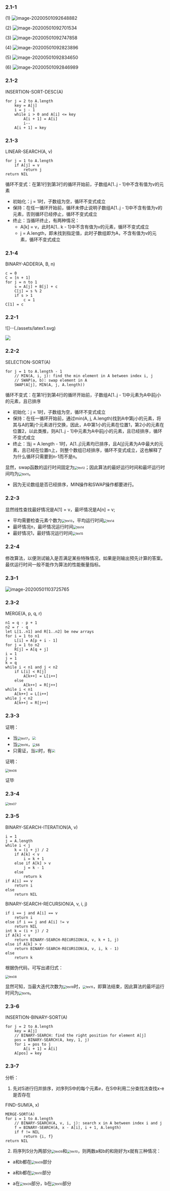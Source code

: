 ### 2.1-1

(1) ![image-20200501092648882](./assets/image-20200501092648882.png)

(2) ![image-20200501092701534](./assets/image-20200501092701534.png)

(3) ![image-20200501092747858](./assets/image-20200501092747858.png)

(4) ![image-20200501092823896](./assets/image-20200501092823896.png)

(5) ![image-20200501092834650](./assets/image-20200501092834650.png)

(6) ![image-20200501092846989](./assets/image-20200501092846989.png)

### 2.1-2

INSERTION-SORT-DESC(A)

```
for j = 2 to A.length
	key = A[j]
	i = j - 1
	while i > 0 and A[i] <= key
		A[i + 1] = A[i]
		i--
	A[i + 1] = key
```

### 2.1-3

LINEAR-SEARCH(A, v)

```
for j = 1 to A.length
	if A[j] = v
		return j
return NIL
```

循环不变式：在第1行到第3行的循环开始前，子数组A[1..j - 1]中不含有值为v的元素

- 初始化：j = 1时，子数组为空，循环不变式成立
- 保持：在任一循环开始前，循环未停止说明子数组A[1..j - 1]中不含有值为v的元素，否则循环已经停止，循环不变式成立
- 终止：当循环终止，有两种情况：
    - A[k] = v，此时A[1.. k - 1]中不含有值为v的元素，循环不变式成立
    - j = A.length，即未找到指定值，此时子数组即为A，不含有值为v的元素，循环不变式成立

### 2.1-4

BINARY-ADDER(A, B, n)

```
c = 0
C = [n + 1]
for j = n to 1
	s = A[j] + B[j] + c
	C[j] = s % 2
	if s > 1
		c = 1
C[1] = c
```

### 2.2-1

![]--(./assets/latex1.svg)

![](https://microsoft.codecogs.com/svg.latex?T(n)=\theta(n^3))

### 2.2-2

SELECTION-SORT(A)

```
for j = 1 to A.length - 1
	// MIN(A, i, j): find the min element in A between index i, j
	// SWAP(a, b): swap element in A
	SWAP(A[j], MIN(A, j, A.length))
```

循环不变式：在第1行到第4行的循环开始前，子数组A[1..j - 1]中元素为A中前j小的元素，且已排序

- 初始化：j = 1时，子数组为空，循环不变式成立
- 保持：在任一循环开始前，通过min(A, j, A.length)找到A中第j小的元素，将其与A的第j个元素进行交换，因此，A中第1小的元素在位置1，第2小的元素在位置2，以此类推，则A[1..j - 1]中元素为A中前j小的元素，且已经排序，循环不变式成立
- 终止：当j = A.length - 1时，A[1..j]元素均已排序，且A[j]元素为A中最大的元素，且已经在位置n上，则整个数组已经排序，循环不变式成立，这也解释了为什么循环只需要到n-1而不是n。

显然，swap函数的运行时间固定为<img src="assets/tex12.svg" alt="tex12" style="zoom:67%;" />；因此算法的最好运行时间和最坏运行时间均为<img src="assets/tex11.svg" alt="tex11" style="zoom:67%;" />。

- 因为无论数组是否已经排序，MIN操作和SWAP操作都要进行。

### 2.2-3

显然线性查找最好情况是A[1] = v，最坏情况是A[n] = v;

- 平均需要检查元素个数为<img src="assets/tex13.svg" alt="tex13" style="zoom: 67%;" />，平均运行时间<img src="assets/tex14.svg" alt="tex14" style="zoom:67%;" />
- 最坏情况$n$，最坏情况运行时间<img src="assets/tex14.svg" alt="tex14" style="zoom:67%;" />
- 最好情况$1$，最好情况运行时间<img src="assets/tex15.svg" alt="tex15" style="zoom:67%;" />

### 2.2-4

修改算法，以便测试输入是否满足某些特殊情况，如果是则输出预先计算的答案。最优运行时间一般不能作为算法的性能衡量指标。

### 2.3-1

![image-20200501103725765](./assets/image-20200501103725765.png)

### 2.3-2

MERGE(A, p, q, r)

```
n1 = q - p + 1
n2 = r - q
let L[1..n1] and R[1..n2] be new arrays
for i = 1 to n1
	L[i] = A[p + i - 1]
for j = 1 to n2
	R[j] = A[q + j]
i = 1
j = 1
k = q
while i < n1 and j < n2
	if L[i] < R[j]
		A[k++] = L[i++]
	else
		A[k++] = R[j++]
while i < n1
	A[k++] = L[i++]
while j < n2
	A[k++] = R[j++]
```

### 2.3-3

证明：

- 当<img src="assets/tex17.svg" alt="tex17" style="zoom:67%;" />，<img src="./assets/tex02.svg" style="zoom:67%;" />
- 当<img src="assets/tex16.svg" alt="tex16" style="zoom:67%;" />，<img src="assets/tex03.svg" alt="$$" style="zoom:67%;" />
- 只需证，当<img src="assets/tex04.svg" style="zoom:67%;" />时，有<img src="assets/tex05.svg" style="zoom:67%;" />

证明：

<img src="assets/tex06.svg" alt="tex06" style="zoom:67%;" />

证毕

### 2.3-4

<img src="assets/tex07.svg" alt="tex07" style="zoom:67%;" />

### 2.3-5

BINARY-SEARCH-ITERATION(A, v)

```
i = 1
j = A.length
while i < j
	k = (i + j) / 2
	if A[k] < v
		i = k + 1
	else if A[k] > v
		j = k - 1
	else 
		return k
if A[i] == v
	return i
else
	return NIL
```

BINARY-SEARCH-RECURSION(A, v, i, j)

```
if i == j and A[i] == v
	return i
else if i == j and A[i] != v
	return NIL
int k = (i + j) / 2
if A[k] < v
	return BINARY-SEARCH-RECURSION(A, v, k + 1, j)
else if A[k] > v
	return BINARY-SEARCH-RECURSION(A, v, i, k - 1)
else
	return k
```

根据伪代码，可写出递归式：

<img src="assets/tex08.svg" alt="tex08" style="zoom:67%;" />

显然可知，当最大迭代次数为<img src="assets/tex18.svg" alt="tex18" style="zoom:67%;" />时，<img src="assets/tex15.svg" alt="tex15" style="zoom:67%;" />，即算法结束，因此算法的最坏运行时间为<img src="assets/tex19.svg" alt="tex19" style="zoom:67%;" />。

### 2.3-6

INSERTION-BINARY-SORT(A)

```
for j = 2 to A.length
	key = A[j]
	// BINARY-SEARCH: find the right position for element A[j]
	pos = BINARY-SEARCH(A, key, 1, j)
	for i = pos to j
		A[i + 1] = A[i]
	A[pos] = key
```

### 2.3-7

分析：

1. 先对S进行归并排序，对序列S中的每个元素$e$，在S中利用二分查找法查找x-e是否存在

FIND-SUM(A, x)

```
MERGE-SORT(A)
for i = 1 to A.length
	// BINARY-SEARCH(A, v, i, j): search x in A between index i and j 
	f = BINARY-SEARCH(A, x - A[i], i + 1, A.length)
	if f != NIL
		return {i, f}
return NIL
```

2. 将序列S分为两部分<img src="assets/tex09.svg" alt="tex09" style="zoom:67%;" />和<img src="assets/tex10.svg" alt="tex10" style="zoom:67%;" />，则两数a和b的和刚好为x就有三种情况：

- a和b都在<img src="assets/tex09.svg" alt="tex09" style="zoom:67%;" />部分

- a和b都在<img src="assets/tex10.svg" alt="tex10" style="zoom:67%;" />部分

- a在<img src="assets/tex09.svg" alt="tex09" style="zoom:67%;" />部分，b在<img src="assets/tex10.svg" alt="tex10" style="zoom:67%;" />部分
